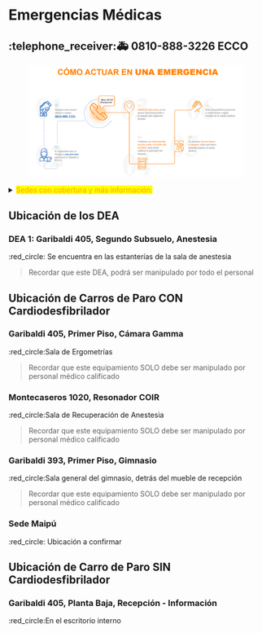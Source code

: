 # Emergencias Médicas

## :telephone\_receiver::ambulance: **0810-888-3226    ECCO**



<figure><img src=".gitbook/assets/image.png" alt=""><figcaption></figcaption></figure>

<details>

<summary><mark style="color:orange;">Sedes con cobertura y más información:</mark></summary>

**Sedes con cobertura**

* Sede Mendoza (Garibaldi 405 y 393)
* Garibaldi 374
* COIR (Garibaldi 405 Patio Interno)
* San Rafael
* Maipú

Sedes en hospitales Italiano, Scaravelli, Universitario y El Carmen, atenderán las emergencias en esos establecimientos

Más información en [PDF adjunto](https://2824384839-files.gitbook.io/\~/files/v0/b/gitbook-x-prod.appspot.com/o/spaces%2FDlIiILJdOG4ftAMU20kj%2Fuploads%2FTt1a0Q8SUgLm9qfnK5MV%2Farea%20protegida\_2022\_05\_31\_13\_09\_11\_359.pdf?alt=media\&token=b3d3ebf0-e0c7-4542-ac6c-f09bb823bc34)



<mark style="color:orange;">**Más información de ECCO Emergencias:**</mark>

[https://www.ecco.com.ar/individuales/st/emergencias](https://www.ecco.com.ar/individuales/st/emergencias)

</details>

## Ubicación de los DEA

### DEA 1: Garibaldi 405, Segundo Subsuelo, Anestesia

:red\_circle: Se encuentra en las estanterías de la sala de anestesia

> Recordar que este DEA, podrá ser manipulado por todo el personal

## Ubicación de Carros de Paro CON Cardiodesfibrilador

### Garibaldi 405, Primer Piso, Cámara Gamma

:red\_circle:Sala de Ergometrías

> Recordar que este equipamiento SOLO debe ser manipulado por personal médico calificado

### Montecaseros 1020, Resonador COIR

:red\_circle:Sala de Recuperación de Anestesia

> Recordar que este equipamiento SOLO debe ser manipulado por personal médico calificado

### Garibaldi 393, Primer Piso, Gimnasio

:red\_circle:Sala general del gimnasio, detrás del mueble de recepción

> Recordar que este equipamiento SOLO debe ser manipulado por personal médico calificado

### Sede Maipú

:red\_circle: Ubicación a confirmar

## Ubicación de Carro de Paro SIN Cardiodesfibrilador

### Garibaldi 405, Planta Baja, Recepción - Información

:red\_circle:En el escritorio interno
